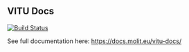 ## VITU Docs

[![Build Status](https://travis-ci.org/molit-institute/vitu-docs.svg?branch=master)](https://travis-ci.org/molit-institute/vitu-docs)

See full documentation here: https://docs.molit.eu/vitu-docs/
